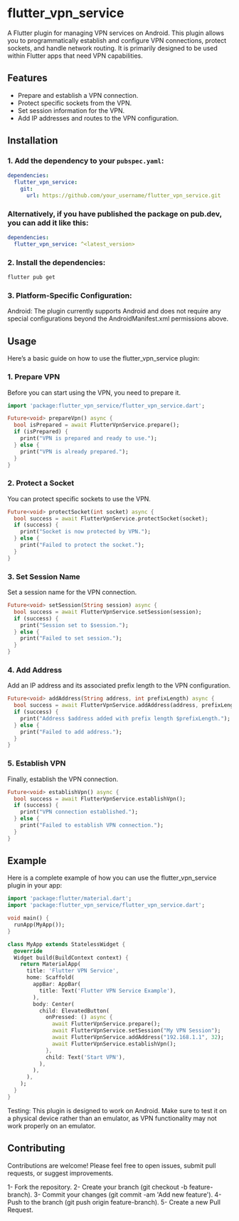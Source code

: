 # flutter_vpn_service

A Flutter plugin for managing VPN services on Android. This plugin allows you to programmatically establish and configure VPN connections, protect sockets, and handle network routing. It is primarily designed to be used within Flutter apps that need VPN capabilities.

## Features

- Prepare and establish a VPN connection.
- Protect specific sockets from the VPN.
- Set session information for the VPN.
- Add IP addresses and routes to the VPN configuration.

## Installation

### 1. Add the dependency to your `pubspec.yaml`:

```yaml
dependencies:
  flutter_vpn_service:
    git:
      url: https://github.com/your_username/flutter_vpn_service.git
```

### Alternatively, if you have published the package on pub.dev, you can add it like this:

```yaml
dependencies:
  flutter_vpn_service: ^<latest_version>
```

### 2. Install the dependencies:

```bash
flutter pub get
```

### 3. Platform-Specific Configuration:

Android: The plugin currently supports Android and does not require any special configurations beyond the AndroidManifest.xml permissions above.

## Usage

Here’s a basic guide on how to use the flutter_vpn_service plugin:

### 1. Prepare VPN

Before you can start using the VPN, you need to prepare it.

```dart
import 'package:flutter_vpn_service/flutter_vpn_service.dart';

Future<void> prepareVpn() async {
  bool isPrepared = await FlutterVpnService.prepare();
  if (isPrepared) {
    print("VPN is prepared and ready to use.");
  } else {
    print("VPN is already prepared.");
  }
}
```

### 2. Protect a Socket

You can protect specific sockets to use the VPN.

```dart
Future<void> protectSocket(int socket) async {
  bool success = await FlutterVpnService.protectSocket(socket);
  if (success) {
    print("Socket is now protected by VPN.");
  } else {
    print("Failed to protect the socket.");
  }
}
```

### 3. Set Session Name

Set a session name for the VPN connection.

```dart
Future<void> setSession(String session) async {
  bool success = await FlutterVpnService.setSession(session);
  if (success) {
    print("Session set to $session.");
  } else {
    print("Failed to set session.");
  }
}
```

### 4. Add Address

Add an IP address and its associated prefix length to the VPN configuration.

```dart
Future<void> addAddress(String address, int prefixLength) async {
  bool success = await FlutterVpnService.addAddress(address, prefixLength);
  if (success) {
    print("Address $address added with prefix length $prefixLength.");
  } else {
    print("Failed to add address.");
  }
}
```

### 5. Establish VPN

Finally, establish the VPN connection.

```dart
Future<void> establishVpn() async {
  bool success = await FlutterVpnService.establishVpn();
  if (success) {
    print("VPN connection established.");
  } else {
    print("Failed to establish VPN connection.");
  }
}
```

## Example

Here is a complete example of how you can use the flutter_vpn_service plugin in your app:

```dart
import 'package:flutter/material.dart';
import 'package:flutter_vpn_service/flutter_vpn_service.dart';

void main() {
  runApp(MyApp());
}

class MyApp extends StatelessWidget {
  @override
  Widget build(BuildContext context) {
    return MaterialApp(
      title: 'Flutter VPN Service',
      home: Scaffold(
        appBar: AppBar(
          title: Text('Flutter VPN Service Example'),
        ),
        body: Center(
          child: ElevatedButton(
            onPressed: () async {
              await FlutterVpnService.prepare();
              await FlutterVpnService.setSession("My VPN Session");
              await FlutterVpnService.addAddress("192.168.1.1", 32);
              await FlutterVpnService.establishVpn();
            },
            child: Text('Start VPN'),
          ),
        ),
      ),
    );
  }
}
```

Testing: This plugin is designed to work on Android. Make sure to test it on a physical device rather than an emulator, as VPN functionality may not work properly on an emulator.

## Contributing

Contributions are welcome! Please feel free to open issues, submit pull requests, or suggest improvements.

1- Fork the repository.
2- Create your branch (git checkout -b feature-branch).
3- Commit your changes (git commit -am 'Add new feature').
4- Push to the branch (git push origin feature-branch).
5- Create a new Pull Request.
